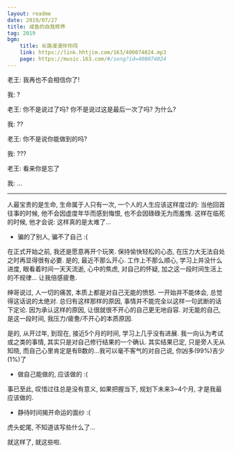 ```yaml
---
layout: readme
date: 2019/07/27
title: 咸鱼的自我修养
tag: 2019
bgm:
    title: 长路漫漫伴你闯
    link: https://link.hhtjim.com/163/400074024.mp3
    page: https://music.163.com/#/song?id=400074024
---
```


老王: 我再也不会相信你了!

我: ?

老王: 你不是说过了吗? 你不是说过这是最后一次了吗? 为什么?

我: ??

老王: 你不是说你能做到的吗?

我: ???

老王: 看来你是忘了

我: ...

---

人最宝贵的是生命, 生命属于人只有一次, 一个人的人生应该这样度过的: 当他回首往事的时候, 他不会因虚度年华而感到悔恨, 也不会因碌碌无为而羞愧. 这样在临死的时候, 他才会说: 这样真的是太难了...

- 骗的了别人, 骗不了自己 :(

在正式开始之前, 我还是愿意再开个玩笑. 保持愉快轻松的心态, 在压力大无法自处之时再显得很有必要. 是的, 最近不那么开心. 工作上不那么顺心, 学习上并没什么进度, 眼看着时间一天天流逝, 心中的焦虑, 对自己的怀疑, 加之这一段时间生活上的不规律... 让我倍感疲惫. 

绅哥说过, 人一切的痛苦, 本质上都是对自己无能的愤怒. 一开始并不能体会, 总觉得这话说的太绝对. 总归有这样那样的原因, 事情并不能完全以这样一句武断的话下定论. 因为承认这样的原因, 让很就很不开心的自己更无地自容. 对无能的自己, 是这一段时间, 我压力/疲惫/不开心的本质原因.

是的, 从开过年, 到现在, 接近5个月的时间, 学习上几乎没有进展. 我一向认为考试或之类的事情, 其实只是对自己修行结果的一个确认. 其实结果已定, 只是旁人无从知晓, 而自己心里肯定是有B数的...我可以毫不客气的对自己说, 你凶多(99%)吉少(1%)了

- 做自己能做的, 应该做的 :(

事已至此, 叹惜过往总是没有意义, 如果把握当下, 规划下未来3~4个月, 才是我最应该做的. 

- 静待时间揭开命运的面纱 :(

虎头蛇尾, 不知道该写些什么了...

就这样了, 就这些啦. 

